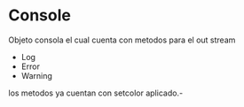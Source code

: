 # Console
Objeto consola el cual cuenta con metodos para el out stream 

- Log
- Error
- Warning


los metodos ya cuentan con setcolor aplicado.-
